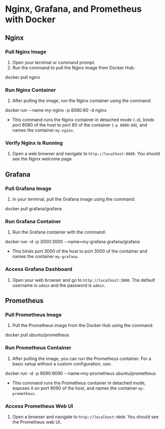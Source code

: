 # Nginx, Grafana, and Prometheus with Docker

## Nginx

### Pull Nginx Image
1. Open your terminal or command prompt.
2. Run the command to pull the Nginx image from Docker Hub:

docker pull nginx

### Run Nginx Container
1. After pulling the image, run the Nginx container using the command:

docker run --name my-nginx -p 8080:80 -d nginx

- This command runs the Nginx container in detached mode (`-d`), binds port 8080 of the host to port 80 of the container (`-p 8080:80`), and names the container `my-nginx`.

### Verify Nginx is Running
1. Open a web browser and navigate to `http://localhost:8080`. You should see the Nginx welcome page.

## Grafana

### Pull Grafana Image
1. In your terminal, pull the Grafana image using the command:

docker pull grafana/grafana


### Run Grafana Container
1. Run the Grafana container with the command:

docker run -d -p 3000:3000 --name=my-grafana grafana/grafana

- This binds port 3000 of the host to port 3000 of the container and names the container `my-grafana`.

### Access Grafana Dashboard
1. Open your web browser and go to `http://localhost:3000`. The default username is `admin` and the password is `admin`.

## Prometheus

### Pull Prometheus Image
1. Pull the Prometheus image from the Docker Hub using the command:

docker pull ubuntu/prometheus

### Run Prometheus Container
1. After pulling the image, you can run the Prometheus container. For a basic setup without a custom configuration, use:

docker run -d -p 9090:9090 --name=my-prometheus ubuntu/prometheus

- This command runs the Prometheus container in detached mode, exposes it on port 9090 of the host, and names the container `my-prometheus`.

### Access Prometheus Web UI
1. Open a browser and navigate to `http://localhost:9090`. You should see the Prometheus web UI.